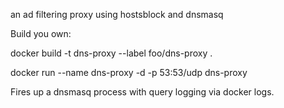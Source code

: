 an ad filtering proxy using hostsblock and dnsmasq


Build you own:

docker build -t dns-proxy --label foo/dns-proxy .

docker run --name dns-proxy -d -p 53:53/udp dns-proxy



Fires up a dnsmasq process with query logging via docker logs.
